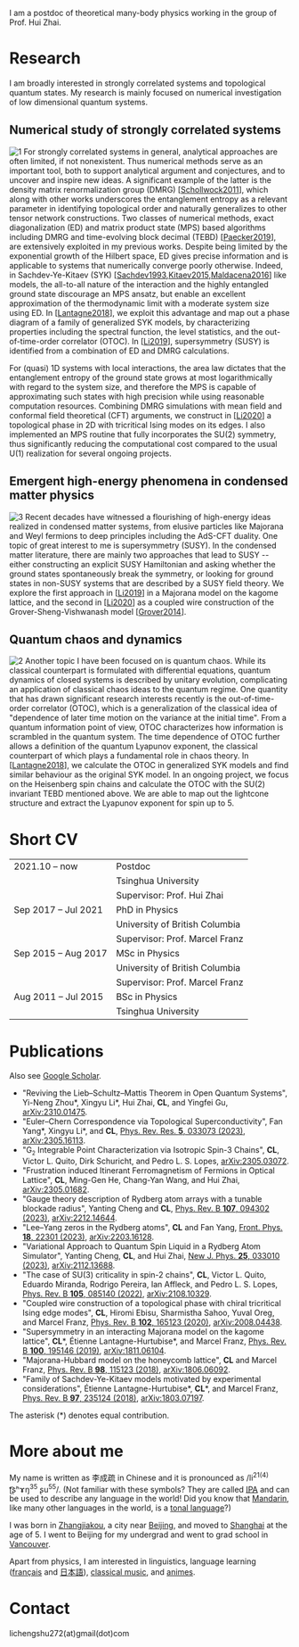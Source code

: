 I am a postdoc of theoretical many-body physics working in the group of Prof. Hui Zhai.

# Research

I am broadly interested in strongly correlated systems and topological quantum states. 
My research is mainly focused on numerical investigation of low dimensional quantum systems.

## Numerical study of strongly correlated systems
![1](https://raw.githubusercontent.com/chengshul/chengshul.github.io/main/1.png)
For strongly correlated systems in general, analytical approaches are often limited, if not nonexistent. 
Thus numerical methods serve as an important tool, both to support analytical argument and conjectures, and to uncover and inspire new ideas. 
A significant example of the latter is the density matrix renormalization group (DMRG) \[[Schollwock2011](https://doi.org/10.1016/j.aop.2010.09.012)\], which along with other works underscores the entanglement entropy as a relevant parameter in identifying topological order and naturally generalizes to other tensor network constructions. 
Two classes of numerical methods, exact diagonalization (ED) and matrix product state (MPS) based algorithms including DMRG and time-evolving block decimal (TEBD) \[[Paecker2019](https://doi.org/10.1016/j.aop.2019.167998)\], are extensively exploited in my previous works. 
Despite being limited by the exponential growth of the Hilbert space, ED gives precise information and is applicable to systems that numerically converge poorly otherwise. 
Indeed, in Sachdev-Ye-Kitaev (SYK) \[[Sachdev1993](https://doi.org/10.1103/PhysRevLett.70.3339),[Kitaev2015](https://online.kitp.ucsb.edu/online/entangled15/kitaev/),[Maldacena2016](https://doi.org/10.1103/PhysRevD.94.106002)\] like models, the all-to-all nature of the interaction and the highly entangled ground state discourage an MPS ansatz, but enable an excellent approximation of the thermodynamic limit with a moderate system size using ED. 
In \[[Lantagne2018](https://doi.org/10.1103/PhysRevB.97.235124)\], we exploit this advantage and map out a phase diagram of a family of generalized SYK models, by characterizing properties including the spectral function, the level statistics, and the out-of-time-order correlator (OTOC). 
In \[[Li2019](https://doi.org/10.1103/PhysRevB.100.195146)\], supersymmetry (SUSY) is identified from a combination of ED and DMRG calculations.


For (quasi) 1D systems with local interactions, the area law dictates that the entanglement entropy of the ground state grows at most logarithmically with regard to the system size, and therefore the MPS is capable of approximating such states with high precision while using reasonable computation resources. 
Combining DMRG simulations with mean field and conformal field theoretical (CFT) arguments, we construct in \[[Li2020](https://doi.org/10.1103/PhysRevB.102.165123)\] a topological phase in 2D with tricritical Ising modes on its edges. I also implemented an MPS routine that fully incorporates the SU(2) symmetry, thus significantly reducing the computational cost compared to the usual U(1) realization for several ongoing projects.

## Emergent high-energy phenomena in condensed matter physics
![3](https://raw.githubusercontent.com/chengshul/chengshul.github.io/main/3.png)
Recent decades have witnessed a flourishing of high-energy ideas realized in condensed matter systems, from elusive particles like Majorana and Weyl fermions to deep principles including the AdS-CFT duality. One topic of great interest to me is supersymmetry (SUSY).
In the condensed matter literature, there are mainly two approaches that lead to SUSY -- either constructing an explicit SUSY Hamiltonian and asking whether the ground states spontaneously break the symmetry, or looking for ground states in non-SUSY systems that are described by a SUSY field theory. 
We explore the first approach in \[[Li2019](https://doi.org/10.1103/PhysRevB.100.195146)\] in a Majorana model on the kagome lattice, and the second in \[[Li2020](https://doi.org/10.1103/PhysRevB.102.165123)\] as a coupled wire construction of the Grover-Sheng-Vishwanash model \[[Grover2014](https://doi.org/10.1126/science.1248253)\].

## Quantum chaos and dynamics
![2](https://raw.githubusercontent.com/chengshul/chengshul.github.io/main/2.png)
Another topic I have been focused on is quantum chaos. 
While its classical counterpart is formulated with differential equations, quantum dynamics of closed systems is described by unitary evolution, complicating an application of classical chaos ideas to the quantum regime. 
One quantity that has drawn significant research interests recently is the out-of-time-order correlator (OTOC), which is a generalization of the classical idea of "dependence of later time motion on the variance at the initial time". 
From a quantum information point of view, OTOC characterizes how information is scrambled in the quantum system. The time dependence of OTOC further allows a definition of the quantum Lyapunov exponent, the classical counterpart of which plays a fundamental role in chaos theory. 
In \[[Lantagne2018](https://doi.org/10.1103/PhysRevB.97.235124)\], we calculate the OTOC in generalized SYK models and find similar behaviour as the original SYK model. 
In an ongoing project, we focus on the Heisenberg spin chains and calculate the OTOC with the SU(2) invariant TEBD mentioned above. We are able to map out the lightcone structure and extract the Lyapunov exponent for spin up to 5.

# Short CV

| | |
| --- | --- |
| 2021.10 – now | Postdoc |
| | Tsinghua University |
| | Supervisor: Prof. Hui Zhai |
| Sep 2017 – Jul 2021 | PhD in Physics |
| | University of British Columbia |
| | Supervisor: Prof. Marcel Franz |
| Sep 2015 – Aug 2017 | MSc in Physics |
| | University of British Columbia |
| | Supervisor: Prof. Marcel Franz |
| Aug 2011 – Jul 2015 | BSc in Physics |
| | Tsinghua University |

# Publications
Also see [Google Scholar](https://scholar.google.ca/citations?user=JAjlLSwAAAAJ&hl=en).  

* "Reviving the Lieb–Schultz–Mattis Theorem in Open Quantum Systems", Yi-Neng Zhou\*, Xingyu Li\*, Hui Zhai, **CL**, and Yingfei Gu, [arXiv:2310.01475](https://arxiv.org/abs/2310.01475).
* "Euler–Chern Correspondence via Topological Superconductivity", Fan Yang\*, Xingyu Li\*, and **CL**, [Phys. Rev. Res. **5**, 033073 (2023)](https://doi.org/10.1103/PhysRevResearch.5.033073), [arXiv:2305.16113](https://arxiv.org/abs/2305.16113).
* "G<sub style="font-size: 0.7em; vertical-align: sub">2</sub> Integrable Point Characterization via Isotropic Spin-3 Chains", **CL**, Victor L. Quito, Dirk Schuricht, and Pedro L. S. Lopes, [arXiv:2305.03072](https://arxiv.org/abs/2305.03072).
* "Frustration induced Itinerant Ferromagnetism of Fermions in Optical Lattice", **CL**, Ming-Gen He, Chang-Yan Wang, and Hui Zhai, [arXiv:2305.01682](https://arxiv.org/abs/2305.01682).
* "Gauge theory description of Rydberg atom arrays with a tunable blockade radius", Yanting Cheng and **CL**, [Phys. Rev. B **107**, 094302 (2023)](https://doi.org/10.1103/PhysRevB.107.094302), [arXiv:2212.14644](https://arxiv.org/abs/2212.14644).
* "Lee–Yang zeros in the Rydberg atoms", **CL** and Fan Yang, [Front. Phys. **18**, 22301 (2023)](https://doi.org/10.1007/s11467-022-1226-6), [arXiv:2203.16128](https://arxiv.org/abs/2203.16128).
* "Variational Approach to Quantum Spin Liquid in a Rydberg Atom Simulator", Yanting Cheng, **CL**, and Hui Zhai, [New J. Phys. **25**, 033010 (2023)](https://doi.org/10.1088/1367-2630/acc125), [arXiv:2112.13688](https://arxiv.org/abs/2112.13688).
* "The case of SU(3) criticality in spin-2 chains", **CL**, Victor L. Quito, Eduardo Miranda, Rodrigo Pereira, Ian Affleck, and Pedro L. S. Lopes, [Phys. Rev. B **105**, 085140 (2022)](https://doi.org/10.1103/PhysRevB.105.085140), [arXiv:2108.10329](https://arxiv.org/abs/2108.10329).
* "Coupled wire construction of a topological phase with chiral tricritical Ising edge modes", **CL**, Hiromi Ebisu, Sharmistha Sahoo, Yuval Oreg, and Marcel Franz, [Phys. Rev. B **102**, 165123 (2020)](https://doi.org/10.1103/PhysRevB.102.165123), [arXiv:2008.04438](https://arxiv.org/abs/2008.04438).  
* "Supersymmetry in an interacting Majorana model on the kagome lattice", **CL**\*, Étienne Lantagne-Hurtubise\*, and Marcel Franz, [Phys. Rev. B **100**, 195146 (2019)](https://doi.org/10.1103/PhysRevB.100.195146), [arXiv:1811.06104](https://arxiv.org/abs/1811.06104).  
* "Majorana-Hubbard model on the honeycomb lattice", **CL** and Marcel Franz, [Phys. Rev. B **98**, 115123 (2018)](https://doi.org/10.1103/PhysRevB.98.115123), [arXiv:1806.06092](https://arxiv.org/abs/1806.06092).  
* "Family of Sachdev-Ye-Kitaev models motivated by experimental considerations", Étienne Lantagne-Hurtubise\*, **CL**\*, and Marcel Franz, [Phys. Rev. B **97**, 235124 (2018)](https://doi.org/10.1103/PhysRevB.97.235124), [arXiv:1803.07197](https://arxiv.org/abs/1803.07197).  

The asterisk (\*) denotes equal contribution.

# More about me
My name is written as 李成疏 in Chinese and it is pronounced as /li<sup>21(4)</sup> ʈ͡ʂʰɤŋ<sup>35</sup> ʂu<sup>55</sup>/. 
(Not familiar with these symbols? They are called [IPA](https://en.wikipedia.org/wiki/International_Phonetic_Alphabet) and can be used to describe any language in the world! Did you know that [Mandarin](https://en.wikipedia.org/wiki/Standard_Chinese), like many other languages in the world, is a [tonal language](https://en.wikipedia.org/wiki/Tone_(linguistics))?) 

I was born in [Zhangjiakou](https://en.wikipedia.org/wiki/Zhangjiakou), a city near [Beijing](https://en.wikipedia.org/wiki/Beijing), and moved to [Shanghai](https://en.wikipedia.org/wiki/Shanghai) at the age of 5.  I went to Beijing for my undergrad and went to grad school in [Vancouver](https://en.wikipedia.org/wiki/Vancouver).

Apart from physics, I am interested in linguistics, language learning ([français](https://en.wikipedia.org/wiki/French_language) and [日本語](https://en.wikipedia.org/wiki/Japanese_language)), [classical music](https://youtu.be/yM8CFR01KwQ), and [animes](https://en.wikipedia.org/wiki/Puella_Magi_Madoka_Magica). 

# Contact
lichengshu272(at)gmail(dot)com
